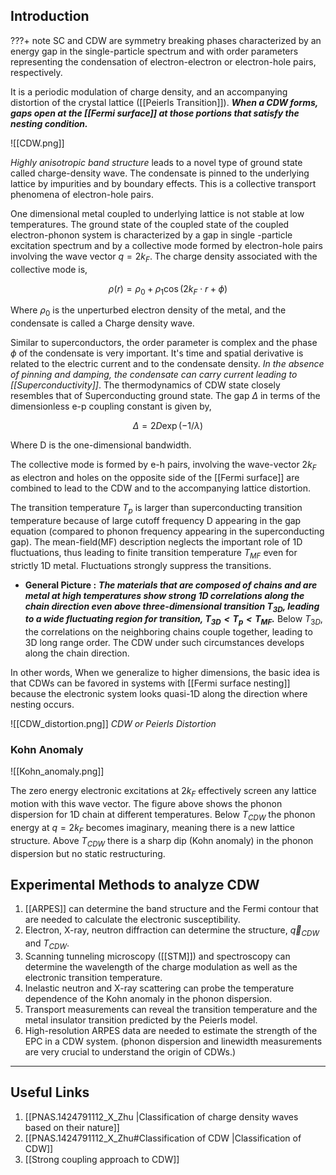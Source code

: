 ## Introduction

???+ note
	SC and CDW are symmetry breaking phases characterized by an energy gap in the single-particle spectrum and with order parameters representing the condensation of electron-electron or electron-hole pairs, respectively. 
 
 It is a periodic modulation of charge density, and an accompanying distortion of the crystal lattice ([[Peierls Transition]]). ***When a CDW forms, gaps open at the [[Fermi surface]] at those portions that satisfy the nesting condition.***
 
![[CDW.png]]

*Highly anisotropic band structure* leads to a novel type of ground state called charge-density wave. The condensate is pinned to the underlying lattice by impurities and by boundary effects. This is a collective transport phenomena of electron-hole pairs. 

One dimensional metal coupled to underlying lattice is not stable at low temperatures. The ground state of the coupled state of the coupled electron-phonon system is characterized by a gap in single -particle excitation spectrum and by a collective mode formed by electron-hole pairs involving the wave vector $q=2k_F$. The charge density associated with the collective mode is, 

$$
\begin{equation}
\rho(r) = \rho_0 + \rho_1 \cos(2k_F \cdot r + \phi) 
\end{equation}
$$

Where $\rho_0$ is the unperturbed electron density of the metal, and the condensate is called a Charge density wave.

Similar to superconductors, the order parameter is complex and the phase $\phi$ of the condensate is very important. It's time and spatial derivative is related to the electric current and to the condensate density.  *In the absence of pinning and damping, the condensate can carry current leading to [[Superconductivity]]*. The thermodynamics of CDW state closely resembles that of Superconducting ground state. The gap $\Delta$ in terms of the dimensionless e-p coupling constant is given by,

$$
\begin{equation}
\Delta = 2D \exp(-1/\lambda) 
\end{equation}
$$

 Where D is the one-dimensional bandwidth.

 The collective mode is formed by e-h pairs, involving the wave-vector $2k_F$ as electron and holes on the opposite side of the [[Fermi surface]] are combined to lead to the CDW and to the accompanying lattice distortion. 
 
 The transition temperature $T_p$ is larger than superconducting transition temperature because of large cutoff frequency D appearing in the gap equation (compared to phonon frequency appearing in the superconducting gap).  The mean-field(MF) description neglects the important role of 1D fluctuations, thus leading to finite transition temperature $T_{MF}$ even for strictly 1D metal. Fluctuations strongly suppress the transitions. 
 
- **General Picture :** ***The materials that are composed of chains and are metal at high temperatures show strong 1D correlations along the chain direction even above three-dimensional transition $T_{3D}$, leading to a wide fluctuating region for transition, $T_{3D} < T_p < T_{MF}$.*** Below $T_{3D}$, the correlations on the neighboring chains couple together, leading to 3D long range order. The CDW under such circumstances develops along the chain direction. 

In other words, When we generalize to higher dimensions, the basic idea is that CDWs can be favored in systems with [[Fermi surface nesting]] because the electronic system looks quasi-1D along the direction where nesting occurs. 

![[CDW_distortion.png]]
*CDW or Peierls Distortion*

### Kohn Anomaly

![[Kohn_anomaly.png]]

The zero energy electronic excitations at $2k_F$ effectively screen any lattice motion with this wave vector. The figure above shows the phonon dispersion for 1D chain at different temperatures. Below $T_{CDW}$ the phonon energy at $q = 2k_F$ becomes imaginary, meaning there is a new lattice structure. Above $T_{CDW}$ there is a sharp dip (Kohn anomaly) in the phonon dispersion but no static restructuring.

## Experimental Methods to analyze CDW
1. [[ARPES]] can determine the band structure and the Fermi contour that are needed to calculate the electronic susceptibility. 
2. Electron, X-ray, neutron diffraction can determine the structure, $\vec{q}_{CDW}$ and $T_{CDW}$.
3. Scanning tunneling microscopy ([[STM]]) and spectroscopy can determine the wavelength of the charge modulation as well as the electronic transition temperature. 
4. Inelastic neutron and X-ray scattering can probe the temperature dependence of the Kohn anomaly in the phonon dispersion.
5. Transport measurements can reveal the transition temperature and the metal insulator transition predicted by the Peierls model. 
6. High-resolution ARPES data are needed to estimate the strength of the EPC in a CDW system. (phonon dispersion and linewidth measurements are very crucial to understand the origin of CDWs.)

--- 
## Useful Links 
1. [[PNAS.1424791112_X_Zhu |Classification of charge density waves based on their nature]]
2. [[PNAS.1424791112_X_Zhu#Classification of CDW |Classification of CDW]]
3. [[Strong coupling approach to CDW]]

